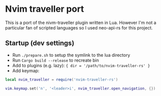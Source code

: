 # Nvim traveller port
This is a port of the nivm-traveller plugin written in Lua. However I'm not a particular fan of scripted languages so I used neo-api-rs for this project. 

## Startup (dev settings)
- Run `./prepare.sh` to setup the symlink to the lua directory
- Run `Cargo build --release` to recreate bin
- Add to plugins (e.g. lazy): `{ dir = '/path/to/nvim-traveller-rs' }`
- Add keymap: 

```lua
local nvim_traveller = require('nvim-traveller-rs')

vim.keymap.set('n', '<leader>i', nvim_traveller.open_navigation, {})
```
